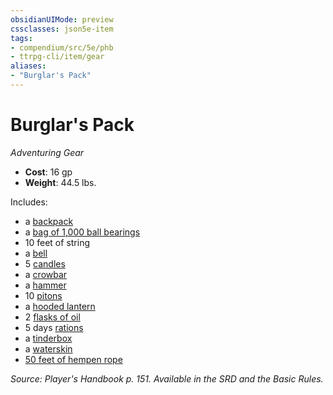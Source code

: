 ```yaml
---
obsidianUIMode: preview
cssclasses: json5e-item
tags:
- compendium/src/5e/phb
- ttrpg-cli/item/gear
aliases: 
- "Burglar's Pack"
---
```

# Burglar's Pack
*Adventuring Gear*  

- **Cost**: 16 gp
- **Weight**: 44.5 lbs.

Includes:

- a [backpack](/3-Mechanics/CLI/items/backpack.md)  
- a [bag of 1,000 ball bearings](/3-Mechanics/CLI/items/ball-bearings-bag-of-1000.md)  
- 10 feet of string  
- a [bell](/3-Mechanics/CLI/items/bell.md)  
- 5 [candles](/3-Mechanics/CLI/items/candle.md)  
- a [crowbar](/3-Mechanics/CLI/items/crowbar.md)  
- a [hammer](/3-Mechanics/CLI/items/hammer.md)  
- 10 [pitons](/3-Mechanics/CLI/items/piton.md)  
- a [hooded lantern](/3-Mechanics/CLI/items/hooded-lantern.md)  
- 2 [flasks of oil](/3-Mechanics/CLI/items/oil-flask.md)  
- 5 days [rations](/3-Mechanics/CLI/items/rations-1-day.md)  
- a [tinderbox](/3-Mechanics/CLI/items/tinderbox.md)  
- a [waterskin](/3-Mechanics/CLI/items/waterskin.md)  
- [50 feet of hempen rope](/3-Mechanics/CLI/items/hempen-rope-50-feet.md)  

*Source: Player's Handbook p. 151. Available in the SRD and the Basic Rules.*